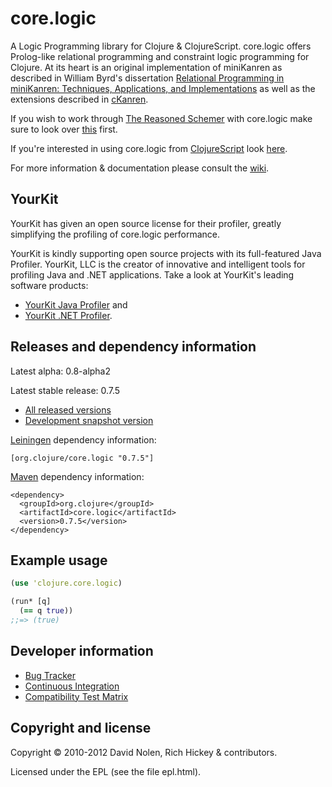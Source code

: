 core.logic
====

A Logic Programming library for Clojure & ClojureScript. core.logic offers Prolog-like relational programming and constraint logic programming for Clojure. At its heart is an original implementation of miniKanren as described in William Byrd's dissertation [Relational Programming in miniKanren: Techniques, Applications, and Implementations](http://pqdtopen.proquest.com/#abstract?dispub=3380156) as well as the extensions described in [cKanren](http://www.schemeworkshop.org/2011/papers/Alvis2011.pdf).

If you wish to work through [The Reasoned Schemer](http://mitpress.mit.edu/0262562146) with core.logic make sure to look over [this](http://github.com/clojure/core.logic/wiki/Differences-from-The-Reasoned-Schemer) first.

If you're interested in using core.logic from [ClojureScript](http://github.com/clojure/clojurescript/) look [here](http://github.com/clojure/core.logic/wiki/Using-core.logic-with-ClojureScript).

For more information & documentation please consult the [wiki](http://github.com/clojure/core.logic/wiki).

YourKit
----

YourKit has given an open source license for their profiler, greatly simplifying the profiling of core.logic performance.

YourKit is kindly supporting open source projects with its full-featured Java Profiler. YourKit, LLC is the creator of innovative and intelligent tools for profiling Java and .NET applications. Take a look at YourKit's leading software products:

* <a href="http://www.yourkit.com/java/profiler/index.jsp">YourKit Java Profiler</a> and
* <a href="http://www.yourkit.com/.net/profiler/index.jsp">YourKit .NET Profiler</a>.

Releases and dependency information
----

Latest alpha: 0.8-alpha2

Latest stable release: 0.7.5

* [All released versions](http://search.maven.org/#search%7Cgav%7C1%7Cg%3A%22org.clojure%22%20AND%20a%3A%22core.logic%22)
* [Development snapshot version](http://oss.sonatype.org/index.html#nexus-search;gav~org.clojure~core.logic~~~)

[Leiningen](http://github.com/technomancy/leiningen/) dependency information:

```
[org.clojure/core.logic "0.7.5"]
```

[Maven](http://maven.apache.org) dependency information:

```
<dependency>
  <groupId>org.clojure</groupId>
  <artifactId>core.logic</artifactId>
  <version>0.7.5</version>
</dependency>
```

Example usage
----

```clojure
(use 'clojure.core.logic)

(run* [q]
  (== q true))  
;;=> (true)
```

Developer information
----

* [Bug Tracker](http://dev.clojure.org/jira/browse/LOGIC)
* [Continuous Integration](http://build.clojure.org/job/core.logic/)
* [Compatibility Test Matrix](http://build.clojure.org/job/core.logic-test-matrix/)

Copyright and license
----

Copyright © 2010-2012 David Nolen, Rich Hickey & contributors.

Licensed under the EPL (see the file epl.html).
